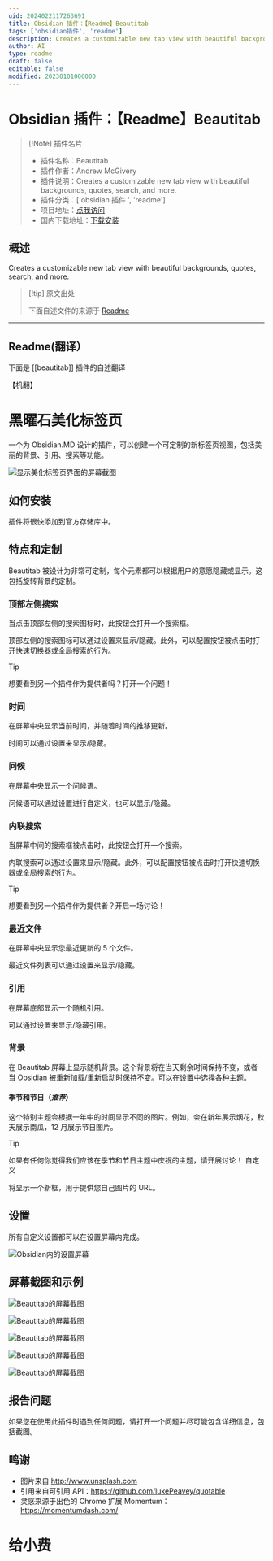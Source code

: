 ```yaml
---
uid: 2024022117263691
title: Obsidian 插件：【Readme】Beautitab
tags: ['obsidian插件', 'readme']
description: Creates a customizable new tab view with beautiful backgrounds, quotes, search, and more.
author: AI
type: readme
draft: false
editable: false
modified: 20230101000000
---
```


# Obsidian 插件：【Readme】Beautitab

> [!Note] 插件名片
> - 插件名称：Beautitab
> - 插件作者：Andrew McGivery
> - 插件说明：Creates a customizable new tab view with beautiful backgrounds, quotes, search, and more.
> - 插件分类：['obsidian 插件 ', 'readme']
> - 项目地址：[点我访问](https://github.com/andrewmcgivery/obsidian-beautitab)
> - 国内下载地址：[下载安装](https://pkmer.cn/products/plugin/pluginMarket/?beautitab)

## 概述

Creates a customizable new tab view with beautiful backgrounds, quotes, search, and more.

> [!tip] 原文出处
>
>下面自述文件的来源于 [Readme](https://ghproxy.net/https://raw.githubusercontent.com/andrewmcgivery/obsidian-beautitab/main/README.md)
>

---

## Readme(翻译）

下面是 [[beautitab]] 插件的自述翻译

【机翻】

# 黑曜石美化标签页

一个为 Obsidian.MD 设计的插件，可以创建一个可定制的新标签页视图，包括美丽的背景、引用、搜索等功能。

![显示美化标签页界面的屏幕截图](https://cdn.pkmer.cn/covers/beautitab_2_0.png!pkmer)

## 如何安装

插件将很快添加到官方存储库中。

## 特点和定制

Beautitab 被设计为非常可定制，每个元素都可以根据用户的意愿隐藏或显示。这包括旋转背景的定制。

### 顶部左侧搜索

当点击顶部左侧的搜索图标时，此按钮会打开一个搜索框。

顶部左侧的搜索图标可以通过设置来显示/隐藏。此外，可以配置按钮被点击时打开快速切换器或全局搜索的行为。

> [!TIP]
> 想要看到另一个插件作为提供者吗？打开一个问题！

### 时间

在屏幕中央显示当前时间，并随着时间的推移更新。

时间可以通过设置来显示/隐藏。

### 问候

在屏幕中央显示一个问候语。

问候语可以通过设置进行自定义，也可以显示/隐藏。

### 内联搜索

当屏幕中间的搜索框被点击时，此按钮会打开一个搜索。

内联搜索可以通过设置来显示/隐藏。此外，可以配置按钮被点击时打开快速切换器或全局搜索的行为。

> [!TIP]
> 想要看到另一个插件作为提供者？开启一场讨论！

### 最近文件

在屏幕中央显示您最近更新的 5 个文件。

最近文件列表可以通过设置来显示/隐藏。

### 引用

在屏幕底部显示一个随机引用。

可以通过设置来显示/隐藏引用。

### 背景

在 Beautitab 屏幕上显示随机背景。这个背景将在当天剩余时间保持不变，或者当 Obsidian 被重新加载/重新启动时保持不变。可以在设置中选择各种主题。

#### 季节和节日（_推荐_）

这个特别主题会根据一年中的时间显示不同的图片。例如，会在新年展示烟花，秋天展示南瓜，12 月展示节日图片。

> [!TIP]
> 如果有任何你觉得我们应该在季节和节日主题中庆祝的主题，请开展讨论！
自定义

将显示一个新框，用于提供您自己图片的 URL。

## 设置

所有自定义设置都可以在设置屏幕内完成。

![Obsidian内的设置屏幕](https://cdn.pkmer.cn/covers/beautitab_2_1.png!pkmer)

## 屏幕截图和示例

![Beautitab的屏幕截图](https://cdn.pkmer.cn/covers/beautitab_2_2.png!pkmer)

![Beautitab的屏幕截图](https://cdn.pkmer.cn/covers/beautitab_2_3.png!pkmer)

![Beautitab的屏幕截图](https://cdn.pkmer.cn/covers/beautitab_2_4.png!pkmer)

![Beautitab的屏幕截图](https://cdn.pkmer.cn/covers/beautitab_2_5.png!pkmer)

![Beautitab的屏幕截图](https://cdn.pkmer.cn/covers/beautitab_2_6.png!pkmer)

## 报告问题

如果您在使用此插件时遇到任何问题，请打开一个问题并尽可能包含详细信息，包括截图。

## 鸣谢

- 图片来自 <http://www.unsplash.com>
- 引用来自可引用 API：<https://github.com/lukePeavey/quotable>
- 灵感来源于出色的 Chrome 扩展 Momentum：<https://momentumdash.com/>

# 给小费
